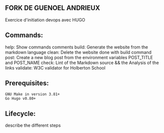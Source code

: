 ## FORK DE GUENOEL ANDRIEUX

Exercice d'initiation devops avec HUGO

## Commands:
help:   Show commands comments
build:  Generate the website from the markdown language
clean:  Delete the website done with build command
post:   Create a new blog post from the environment variables POST_TITLE and POST_NAME
check:  Lint of the Markdown source && the Analysis of the links
validate: W3C validator for Holberton School

## Prerequisites:
    GNU Make in version 3.81+
    Go Hugo v0.80+

## Lifecycle:
describe the different steps